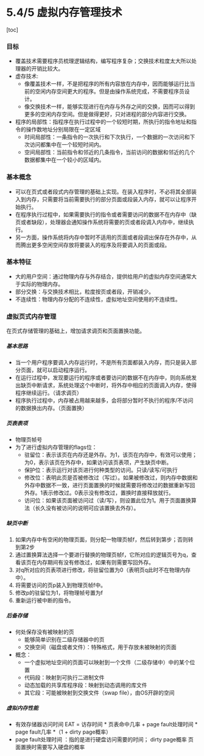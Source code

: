 # 5.4/5 虚拟内存管理技术

[toc]

### 目标

* 覆盖技术需要程序员梳理逻辑结构，编写程序复杂；交换技术粒度太大所以处理器的开销比较大。
* 虚存技术:
    * 像覆盖技术一样，不是把程序的所有内容放在内存中，因而能够运行比当前的空闲内存空间更大的程序。但是由操作系统完成，不需要程序员设计。
    * 像交换技术一样，能够实现进行在内存与外存之间的交换，因而可以得到更多的空闲内存空间。但是做得更好，只对进程的部分内容进行交换。
* 程序的局部性：指程序在执行过程中的一个较短时期，所执行的指令地址和指令的操作数地址分别局限在一定区域
    * 时间局部性：一条指令的一次执行和下次执行，一个数据的一次访问和下次访问都集中在一个较短时间内。
    * 空间局部性：当前指令和邻近的几条指令，当前访问的数据和邻近的几个数据都集中在一个较小的区域内。

### 基本概念

* 可以在页式或者段式内存管理的基础上实现。在装入程序时，不必将其全部装入到内存，只需要将当前需要执行的部分页面或段装入内存，就可以让程序开始执行。
* 在程序执行过程中，如果需要执行的指令或者需要访问的数据不在内存中（缺页或者缺段），处理器会通知操作系统将需要的页或者段调入内存中，继续执行。
* 另一方面，操作系统将内存中暂时不适用的页面或者段调出保存在外存中，从而腾出更多空闲空间存放将要装入的程序及将要调入的页面或段。

### 基本特征

* 大的用户空间：通过物理内存与外存结合，提供给用户的虚拟内存空间通常大于实际的物理内存。
* 部分交换：与交换技术相比，粒度按页或者段，开销减少。
* 不连续性：物理内存分配的不连续性，虚拟地址空间使用的不连续性。

### 虚拟页式内存管理

在页式存储管理的基础上，增加请求调页和页面置换功能。

##### 基本思路

* 当一个用户程序要调入内存运行时，不是所有页面都装入内存，而只是装入部分页面，就可以启动程序运行。
* 在运行过程中，发现要运行的程序或者要访问的数据不在内存中，则向系统发出缺页中断请求，系统处理这个中断时，将外存中相应的页面调入内存，使得程序继续运行。（请求调页）
* 程序执行过程中，内存被占用越来越多，会将部分暂时不执行的程序/不访问的数据换出内存。（页面置换）

##### 页表表项

* 物理页帧号
* 为了进行虚拟内存管理的flags位：
    * 驻留位：表示该页在内存还是外存。为1，该页在内存中，有效可以使用；为0，表示该页在外存中，如果访问该页表项，产生缺页中断。
    * 保护位：表示运行对该页进行何种类型的访问。只读/读写/可执行
    * 修改位：表明此页是否被修改过（写过）。如果被修改过，则内存中数据和外存中数据不一致，进行页面置换的时候就需要将修改过的数据重新写回外存。1表示修改过。0表示没有修改过，置换时直接释放就行。
    * 访问位：如果该页面被访问过（读/写），则设置此位为1。用于页面置换算法（长久没有被访问的说明可应该置换去外存）。

##### 缺页中断

1. 如果内存中有空闲的物理页面，则分配一物理页帧f，然后转到第步；否则转到第2步
2. 通过置换算法选择一个要进行替换的物理页帧f，它所对应的逻辑页号为q，查看该页在内存期间有没有修改过，如果有则需要写回外存。
3. 对q所对应的页表项进行修改，将驻留位置为0（表明页q此时不在物理内存中）。
4. 将需要访问的页p装入到物理页帧f中。
5. 修改p的驻留位为1，将物理帧号置为f
6. 重新运行被中断的指令。

##### 后备存储

* 何处保存没有被映射的页
    * 能够简单识别在二级存储器中的页
    * 交换空间（磁盘或者文件）：特殊格式，用于存放未被映射的页面
* 概念：
    * 一个虚拟地址空间的页面可以映射到一个文件（二级存储中）中的某个位置
    * 代码段：映射到可执行二进制文件
    * 动态加载的共享库程序段：映射到动态调用的库文件
    * 其它段：可能被映射到交换文件（swap file），由OS开辟的空间

##### 虚拟内存性能

* 有效存储器访问时间 EAT = 访存时间 * 页表命中几率 + page fault处理时间 * page fault几率 *（1 + dirty page概率）
* page fault处理时间 ：指的是进行硬盘访问需要的时间； dirty page概率 页面置换时需要写入硬盘的概率